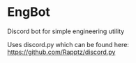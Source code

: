 # EngBot
Discord bot for simple engineering utility

Uses discord.py which can be found here: https://github.com/Rapptz/discord.py
